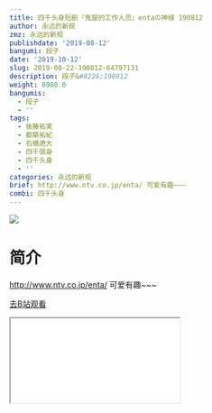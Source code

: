 ```yaml
---
title: 四千头身短剧『鬼屋的工作人员』entaの神様 190812
author: 永远的新规
zmz: 永远的新规
publishdate: '2019-08-12'
bangumi: 段子
date: '2019-10-12'
slug: 2019-08-22-190812-64797131
description: 段子&#8226;190812
weight: 8988.0
bangumis:
  - 段子
  - ''
tags:
  - 後藤拓実
  - 都築拓紀
  - 石橋遼大
  - 四千頭身
  - 四千头身
  - ''
categories: 永远的新规
brief: http://www.ntv.co.jp/enta/ 可爱有趣~~~
combi: 四千头身
---
```

![](https://raw.githubusercontent.com/tcgriffith/owaraisite/master/static/tmpimg/e7c5d19c9b2dc6a33c719c1f678badd1f1a0eac0.jpg.480.jpg)
# 简介  
http://www.ntv.co.jp/enta/
可爱有趣~~~  

[去B站观看](https://www.bilibili.com/video/av64797131/)
<div class ="resp-container"><iframe class="testiframe" src="//player.bilibili.com/player.html?aid=64797131"", scrolling="no", allowfullscreen="true" > </iframe></div> 
